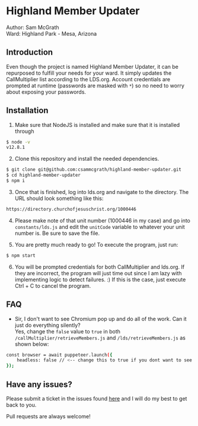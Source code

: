 # Highland Member Updater
Author: Sam McGrath  
Ward: Highland Park - Mesa, Arizona

## Introduction

Even though the project is named Highland Member Updater, it can be repurposed to fulfill your needs for your ward. It simply updates the CallMultiplier list according to the LDS.org. Account credentials are prompted at runtime (passwords are masked with `*`) so no need to worry about exposing your passwords. 

## Installation
1. Make sure that NodeJS is installed and make sure that it is installed through 
```bash
$ node -v
v12.8.1
```

2. Clone this repository and install the needed dependencies.
```bash
$ git clone git@github.com:csammcgrath/highland-member-updater.git
$ cd highland-member-updater
$ npm i
```

3. Once that is finished, log into lds.org and navigate to the directory. The URL should look something like this:
```bash
https://directory.churchofjesuschrist.org/1000446
```

4. Please make note of that unit number (1000446 in my case) and go into `constants/lds.js` and edit the `unitCode` variable to whatever your unit number is. Be sure to save the file.

5. You are pretty much ready to go! To execute the program, just run:
```bash
$ npm start
```

6. You will be prompted credentials for both CallMultiplier and lds.org. If they are incorrect, the program will just time out since I am lazy with implementing logic to detect failures. :) 
If this is the case, just execute Ctrl + C to cancel the program.

## FAQ
- Sir, I don't want to see Chromium pop up and do all of the work. Can it just do everything silently?  
Yes, change the `false` value to `true` in both `/callMultiplier/retrieveMembers.js` and `/lds/retrieveMembers.js` as shown below:
```bash
const browser = await puppeteer.launch({
    headless: false // <-- change this to true if you dont want to see Chromium
});
```

## Have any issues?
Please submit a ticket in the issues found [here](https://github.com/csammcgrath/highland-member-updater/issues) and I will do my best to get back to you. 

Pull requests are always welcome!